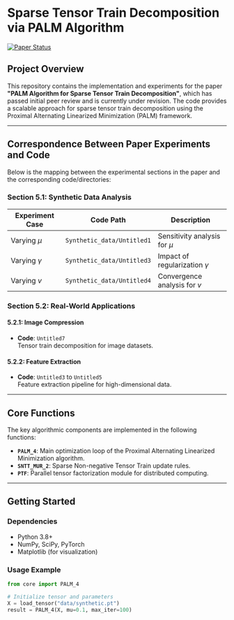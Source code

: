 # Sparse Tensor Train Decomposition via PALM Algorithm

[![Paper Status](https://img.shields.io/badge/Paper%20Status-Revision%20Stage-orange)](https://arxiv.org/abs/XXXX.XXXXX)

## Project Overview
This repository contains the implementation and experiments for the paper **"PALM Algorithm for Sparse Tensor Train Decomposition"**, which has passed initial peer review and is currently under revision. The code provides a scalable approach for sparse tensor train decomposition using the Proximal Alternating Linearized Minimization (PALM) framework.

---

## Correspondence Between Paper Experiments and Code
Below is the mapping between the experimental sections in the paper and the corresponding code/directories:

### Section 5.1: Synthetic Data Analysis
| Experiment Case          | Code Path                          | Description                     |
|--------------------------|------------------------------------|---------------------------------|
| Varying $\mu$            | `Synthetic_data/Untitled1`         | Sensitivity analysis for $\mu$  |
| Varying $\gamma$         | `Synthetic_data/Untitled3`         | Impact of regularization $\gamma$ |
| Varying $v$              | `Synthetic_data/Untitled4`         | Convergence analysis for $v$    |

### Section 5.2: Real-World Applications
#### 5.2.1: Image Compression
- **Code**: `Untitled7`  
  Tensor train decomposition for image datasets.

#### 5.2.2: Feature Extraction
- **Code**: `Untitled3` to `Untitled5`  
  Feature extraction pipeline for high-dimensional data.

---

## Core Functions
The key algorithmic components are implemented in the following functions:
- **`PALM_4`**: Main optimization loop of the Proximal Alternating Linearized Minimization algorithm.
- **`SNTT_MUR_2`**: Sparse Non-negative Tensor Train update rules.
- **`PTF`**: Parallel tensor factorization module for distributed computing.

---

## Getting Started
### Dependencies
- Python 3.8+
- NumPy, SciPy, PyTorch
- Matplotlib (for visualization)

### Usage Example
```python
from core import PALM_4

# Initialize tensor and parameters
X = load_tensor("data/synthetic.pt")
result = PALM_4(X, mu=0.1, max_iter=100)
